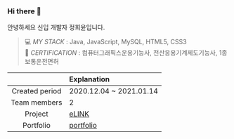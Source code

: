 ### Hi there 👋

안녕하세요 신입 개발자 정희윤입니다.


> 💻 _*MY STACK*_   :         Java, JavaScript, MySQL, HTML5, CSS3                                                                                                                               
> 🎫 _*CERTIFICATION*_        :         컴퓨터그래픽스운용기능사, 전산응용기계제도기능사, 1종보통운전면허

|     |Explanation|
|:---:|:---|
|Created period|2020.12.04 ~ 2021.01.14|
|Team members|2|
|Project|[eLINK](http://embed.co.kr/eLINK)|
|Portfolio|[portfolio](http://heeyun9418.github.io)|

<!--
**heeyun9418/heeyun9418** is a ✨ _special_ ✨ repository because its `README.md` (this file) appears on your GitHub profile.

Here are some ideas to get you started:

- 🔭 I’m currently working on ...
- 🌱 I’m currently learning ...
- 👯 I’m looking to collaborate on ...
- 🤔 I’m looking for help with ...
- 💬 Ask me about ...
- 📫 How to reach me: ...
- 😄 Pronouns: ...
- ⚡ Fun fact: ...
-->
